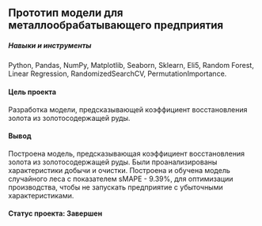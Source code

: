 ## Прототип модели для металлообрабатывающего предприятия

##### Навыки и инструменты
Python, Pandas, NumPy, Matplotlib, Seaborn, Sklearn, Eli5, Random Forest, Linear Regression, RandomizedSearchCV, PermutationImportance.

#### Цель проекта
Разработка модели, предсказывающей коэффициент восстановления золота из золотосодержащей руды.

#### Вывод
Построена модель, предсказывающая коэффициент восстановления золота из золотосодержащей руды. 
Были проанализированы характеристики добычи и очистки. 
Построена и обучена модель случайного леса с показателем sMAPE - 9.39%, для оптимизации производства, чтобы не запускать предприятие с убыточными характеристиками.

#### Статус проекта: Завершен
